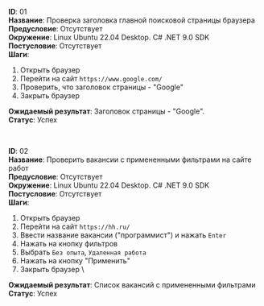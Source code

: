 **ID**: 01 \
**Название**: Проверка заголовка главной поисковой страницы браузера \
**Предусловие**: Отсутствует \
**Окружение**: Linux Ubuntu 22.04 Desktop. C# .NET 9.0 SDK \
**Постусловие**: Отсутствует \
**Шаги**:
  1. Открыть браузер
  2. Перейти на сайт `https://www.google.com/`
  3. Проверить, что заголовок страницы - "Google"
  4. Закрыть браузер

**Ожидаемый результат**: Заголовок страницы - "Google". \
**Статус**: Успех

<br>

**ID**: 02 \
**Название**: Проверить вакансии с примененными фильтрами на сайте работ \
**Предусловие**: Отсутствует \
**Окружение**: Linux Ubuntu 22.04 Desktop. C# .NET 9.0 SDK \
**Постусловие**: Отсутствует \
**Шаги**:
  1. Открыть браузер
  2. Перейти на сайт `https://hh.ru/`
  3. Ввести название вакансии ("программист") и нажать `Enter`
  4. Нажать на кнопку фильтров
  5. Выбрать `Без опыта`, `Удаленная работа`
  6. Нажать на кнопку "Применить"
  7. Закрыть браузер \

**Ожидаемый результат**: Список вакансий с примененными фильтрами \
**Статус**: Успех